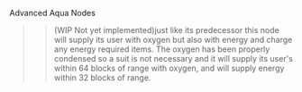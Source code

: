 Advanced Aqua Nodes
>>(WIP Not yet implemented)just like its predecessor this node will supply its user with oxygen but also with energy and charge any energy required items. The oxygen has been properly condensed so a suit is not necessary and it will supply its user's within 64 blocks of range with oxygen, and will supply energy within 32 blocks of range.
